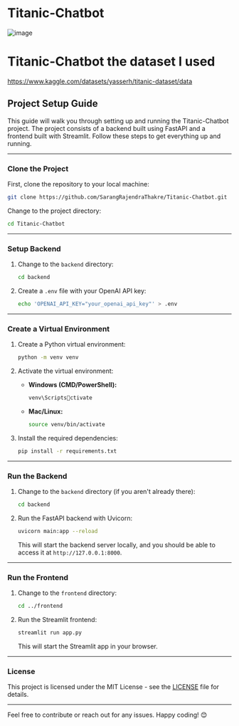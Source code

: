 ﻿
# Titanic-Chatbot
![image](https://github.com/user-attachments/assets/5ebb2081-2891-477b-8d3f-c541ce53726e)


# Titanic-Chatbot  the dataset I used 
https://www.kaggle.com/datasets/yasserh/titanic-dataset/data

## Project Setup Guide

This guide will walk you through setting up and running the Titanic-Chatbot project. The project consists of a backend built using FastAPI and a frontend built with Streamlit. Follow these steps to get everything up and running.

---

### Clone the Project

First, clone the repository to your local machine:

```bash
git clone https://github.com/SarangRajendraThakre/Titanic-Chatbot.git
```

Change to the project directory:

```bash
cd Titanic-Chatbot
```

---

### Setup Backend

1. Change to the `backend` directory:

   ```bash
   cd backend
   ```

2. Create a `.env` file with your OpenAI API key:

   ```bash
   echo 'OPENAI_API_KEY="your_openai_api_key"' > .env
   ```

---

### Create a Virtual Environment

1. Create a Python virtual environment:

   ```bash
   python -m venv venv
   ```

2. Activate the virtual environment:

   - **Windows (CMD/PowerShell):**

     ```bash
     venv\Scriptsctivate
     ```

   - **Mac/Linux:**

     ```bash
     source venv/bin/activate
     ```

3. Install the required dependencies:

   ```bash
   pip install -r requirements.txt
   ```

---

### Run the Backend

1. Change to the `backend` directory (if you aren't already there):

   ```bash
   cd backend
   ```

2. Run the FastAPI backend with Uvicorn:

   ```bash
   uvicorn main:app --reload
   ```

   This will start the backend server locally, and you should be able to access it at `http://127.0.0.1:8000`.

---

### Run the Frontend

1. Change to the `frontend` directory:

   ```bash
   cd ../frontend
   ```

2. Run the Streamlit frontend:

   ```bash
   streamlit run app.py
   ```

   This will start the Streamlit app in your browser.

---



### License

This project is licensed under the MIT License - see the [LICENSE](LICENSE) file for details.

---

Feel free to contribute or reach out for any issues. Happy coding! 😊
